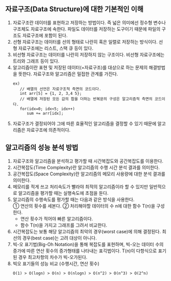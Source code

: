 ## 자료구조(Data Structure)에 대한 기본적인 이해
1. 자료구조란 데이터를 표현하고 저장하는 방법이다. 즉 넓은 의미에선 정수형 변수나 구조체도 자료구조에 속한다. 파일도 데이터를 저장하는 도구이기 때문에 파일의 구조도 자료구조에 포함이 된다.   
2. 선형 자료구조는 데이터를 선의 형태로 나란히 혹은 일렬로 저장하는 방식이다. 선형 자료구조에는 리스트, 스택 큐 등이 있다.   
3. 비선형 자료구조는 데이터를 나란히 저장하지 않는 구조이다. 비선형 자료구조에는 트리와 그래프 등이 있다.   
4. 알고리즘이란 표현 및 저장된 데이터(=자료구조)를 대상으로 하는 문제의 해결방법을 뜻한다. 자료구조와 알고리즘은 밀접한 관계를 가진다.    
   ```
   ex) 
      // 배열의 선언은 자료구조적 측면의 코드이다.
      int arr[5] = {1, 2, 3,4 5};
      // 배열에 저장된 모든 값의 합을 더하는 반복문의 구성은 알고리즘적 측면의 코드이다.
      for(idx=0; idx<5; idx++)
         sum += arr[idx];
   ```
5. 자료구조가 결정되어야 그에 따른 효율적인 알고리즘을 결정할 수 있기 때문에 알고리즘은 자료구조에 의존적이다.   

## 알고리즘의 성능 분석 방법
1. 자료구조와 알고리즘을 분석하고 평가할 때 시간복잡도와 공간복잡도를 이용한다.   
2. 시간복잡도(Time Complexity)란 알고리즘의 수행 시간 분석 결과를 의미한다.   
3. 공간복잡도(Space Complexity)란 알고리즘의 메모리 사용량에 대한 분석 결과를 의미한다.   
4. 메모리를 적게 쓰고 처리속도가 빨라야 최적의 알고리즘이라 할 수 있지만 일반적으로 알고리즘을 평가할 때는 실행속도에 초점을 둔다.   
5. 알고리즘의 수행속도를 평가할 때는 다음과 같은 방식을 사용한다.   
   ① 연산의 횟수를 세본다. 
   ② 처리해야할 데이터의 수 n에 대한 함수 T(n)을 구성한다.
    * 연산 횟수가 적어야 빠른 알고리즘이다. 
    * 함수 T(n)을 가지고 그래프를 그려서 비교한다.
6. 시간복잡도는 보통 해당 알고리즘의 최악의 경우(worst case)에 의해 결정된다. 최선의 경우(best case)는 고려 대상이 아니다.    
7. 빅-오 표기법(Big-Oh Notation)을 통해 복잡도를 표현하며, 빅-오는 데이터 수의 증가에 따른 연산 횟수의 증가형태를 나타내는 표긱법이다. T(n)이 다항식으로 표기된 경우  최고차항의 차수가 빅-오가된다.    
8. 빅오 표기들의 성능 비교 (수행시간, 연산 횟수)   
   ```
   O(1) > O(logn) > O(n) > O(nlogn) > O(n^2) > O(n^3) > O(2^n)
   ```